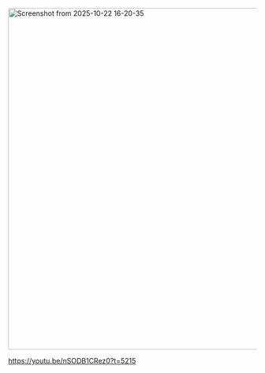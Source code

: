 <img width="1350" height="693" alt="Screenshot from 2025-10-22 16-20-35" src="https://github.com/user-attachments/assets/fade483b-d820-4018-b132-ce65f5654824" />

https://youtu.be/nSODB1CRez0?t=5215
